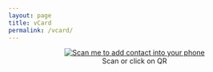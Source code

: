 ```yaml
---
layout: page
title: vCard
permalink: /vcard/
---
```


<a href="chia_chongcher.vcf" title="Click on QR to save vcard to your phone/PC">


<center>
   <figure>
      <a href="{{ site.url }}/chia_chongcher.vcf" title="Scan or click on QR to save vcard to your phone/PC">
      <img src="{{ site.url }}/chia_chongcher.png" alt="Scan me to add contact into your phone">
      </a>
      <figcaption>Scan or click on QR</figcaption>
   </figure>
</center>

